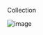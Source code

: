 
Collection

![image](https://user-images.githubusercontent.com/38088886/149654493-f97990ae-fe73-45f4-92f4-26c01b3f1d42.png)
